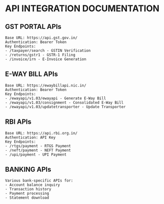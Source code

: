 
# API INTEGRATION DOCUMENTATION

## GST PORTAL APIs
```
Base URL: https://api.gst.gov.in/
Authentication: Bearer Token
Key Endpoints:
- /taxpayer/search - GSTIN Verification
- /returns/gstr1 - GSTR-1 Filing
- /invoice/irn - E-Invoice Generation
```

## E-WAY BILL APIs  
```
Base URL: https://ewaybillapi.nic.in/
Authentication: Bearer Token
Key Endpoints:
- /ewayapi/v1.03/ewayapi - Generate E-Way Bill
- /ewayapi/v1.03/consignment - Consolidated E-Way Bill
- /ewayapi/v1.03/updatetransporter - Update Transporter
```

## RBI APIs
```
Base URL: https://api.rbi.org.in/
Authentication: API Key
Key Endpoints:
- /rtgs/payment - RTGS Payment
- /neft/payment - NEFT Payment  
- /upi/payment - UPI Payment
```

## BANKING APIs
```
Various bank-specific APIs for:
- Account balance inquiry
- Transaction history
- Payment processing
- Statement download
```
